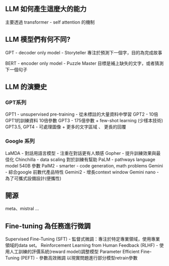 ## LLM 如何產生這麼大的能力 

 主要透過 transformer - self attention 的機制
 
## LLM 模型們有何不同?

GPT - decoder only model - Storyteller 
專注於預測下一個字，目的為完成故事

BERT - encoder only model - Puzzle Master 
目標是補上缺失的文字，或者猜測下一個句子

## LLM 的演變史

### GPT系列

GPT1 - unsupervised pre-training - 從未標註的大量資料中學習
GPT2 - 10倍GPT1的訓練資料 10倍參數
GPT3 - 175億參數 + few-shot learning (少樣本技術)
GPT3.5, GPT4 - 可處理圖像 + 更多的文字區域 、 更長的回覆

### Google 系列

LaMDA - 對話用語言模型 - 注重在對話更有人類感
Gopher - 提升訓練效果與最佳化
Chinchilla - data scaling 對於訓練有幫助
PaLM - pathways language model  540B 參數
PalM2 - smarter - code generation, math problems
Gemini -  綜合google 前數代產品特性
Gemini2 - 增長context window
Gemini nano - 為了可攜式設備設計(便攜性)
 
## 開源
meta、mistral ...

## Fine-tuning 為任務進行微調

Supervised Fine-Tuning (SFT) - 監督式微調：專注於特定專業領域，使用專業領域的data set。
Reinforcement Learning from Human Feedback (RLHF) - 使用人工訓練的評價系統(reward model)調整模型
Parameter Efficient Fine-Tuning (PEFT) - 參數高效微調 以現實問題進行部分模型retrain參數
